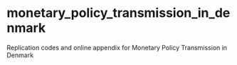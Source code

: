 # monetary_policy_transmission_in_denmark
Replication codes and online appendix for Monetary Policy Transmission in Denmark

